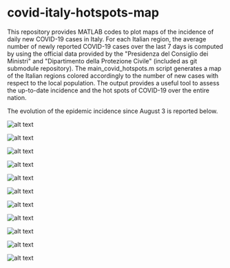 # covid-italy-hotspots-map

This repository provides MATLAB codes to plot maps of the incidence of daily new COVID-19 cases in Italy.
For each Italian region, the average number of newly reported COVID-19 cases over the last 7 days is computed by using the official data provided by the "Presidenza del Consiglio dei Ministri" and "Dipartimento della Protezione Civile" (included as git submodule repository).
The main_covid_hotspots.m script generates a map of the Italian regions colored accordingly to the number of new cases with respect to the local population.
The output provides a useful tool to assess the up-to-date incidence and the hot spots of COVID-19 over the entire nation.

The evolution of the epidemic incidence since August 3 is reported below.

![alt text](https://github.com/borisbenedikter/covid-italy-hotspots-map/blob/master/figs/hotspots-20201012.png?raw=true)

![alt text](https://github.com/borisbenedikter/covid-italy-hotspots-map/blob/master/figs/hotspots-20201005.png?raw=true)

![alt text](https://github.com/borisbenedikter/covid-italy-hotspots-map/blob/master/figs/hotspots-20200928.png?raw=true)

![alt text](https://github.com/borisbenedikter/covid-italy-hotspots-map/blob/master/figs/hotspots-20200921.png?raw=true)

![alt text](https://github.com/borisbenedikter/covid-italy-hotspots-map/blob/master/figs/hotspots-20200914.png?raw=true)

![alt text](https://github.com/borisbenedikter/covid-italy-hotspots-map/blob/master/figs/hotspots-20200907.png?raw=true)

![alt text](https://github.com/borisbenedikter/covid-italy-hotspots-map/blob/master/figs/hotspots-20200831.png?raw=true)

![alt text](https://github.com/borisbenedikter/covid-italy-hotspots-map/blob/master/figs/hotspots-20200824.png?raw=true)

![alt text](https://github.com/borisbenedikter/covid-italy-hotspots-map/blob/master/figs/hotspots-20200817.png?raw=true)

![alt text](https://github.com/borisbenedikter/covid-italy-hotspots-map/blob/master/figs/hotspots-20200810.png?raw=true)

![alt text](https://github.com/borisbenedikter/covid-italy-hotspots-map/blob/master/figs/hotspots-20200803.png?raw=true)

